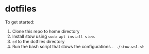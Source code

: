 # dotfiles

To get started: 
1. Clone this repo to home directory 
2. Install stow using `sudo apt install stow`.
3. `cd` to the dotfiles directory
4. Run the bash script that stows the configurations `. ./stow-wsl.sh`
